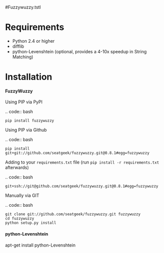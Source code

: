 #Fuzzywuzzy.tstl


Requirements
============

-  Python 2.4 or higher
-  difflib
-  python-Levenshtein (optional, provides a 4-10x speedup in String
   Matching)

Installation
============

#### FuzzyWuzzy

Using PIP via PyPI

.. code:: bash

    pip install fuzzywuzzy

Using PIP via Github

.. code:: bash

    pip install git+git://github.com/seatgeek/fuzzywuzzy.git@0.8.1#egg=fuzzywuzzy

Adding to your ``requirements.txt`` file (run ``pip install -r requirements.txt`` afterwards)

.. code:: bash

    git+ssh://git@github.com/seatgeek/fuzzywuzzy.git@0.8.1#egg=fuzzywuzzy
    
Manually via GIT

.. code:: bash

    git clone git://github.com/seatgeek/fuzzywuzzy.git fuzzywuzzy
    cd fuzzywuzzy
    python setup.py install

#### python-Levenshtein

apt-get install python-Levenshtein


